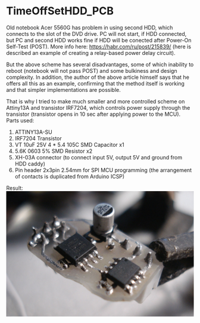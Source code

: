 # TimeOffSetHDD_PCB
Old notebook Acer 5560G has problem in using second HDD, which connects to the slot of the DVD drive. PC will not start, if HDD connected, but PC and second HDD works fine if HDD will be conected after Power-On Self-Test (POST). More info here: https://habr.com/ru/post/215839/ (here is described an example of creating a relay-based power delay circuit).

But the above scheme has several disadvantages, some of which inability to reboot (notebook will not pass POST) and some bulkiness and design complexity. In addition, the author of the above article himself says that he offers all this as an example, confirming that the method itself is working and that simpler implementations are possible.

That is why I tried to make much smaller and more controlled scheme on Attiny13A and transistor IRF7204, which controls power supply through the transistor (transistor opens in 10 sec after applying power to the MCU). 
Parts used:
1. ATTINY13A-SU
2. IRF7204 Transistor
3. VT 10uF 25V 4 * 5.4 105C SMD Capacitor x1 
4. 5.6K 0603 5% SMD Resistor x2
5. XH-03A connector (to connect input 5V, output 5V and ground from HDD caddy)
6. Pin header 2x3pin 2.54mm for SPI MCU programming (the arrangement of contacts is duplicated from Arduino ICSP)

Result:
![Иллюстрация к проекту](https://github.com/steelpuxnastik/TimeOffSetHDD_PCB/blob/master/images/1.JPG)
